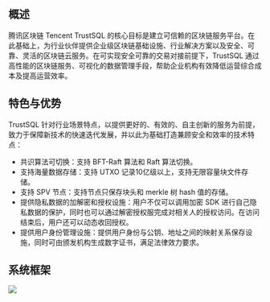 ## 概述
腾讯区块链 Tencent TrustSQL 的核心目标是建立可信赖的区块链服务平台。在此基础上，为行业伙伴提供企业级区块链基础设施、行业解决方案以及安全、可靠、灵活的区块链云服务。在可实现安全可靠的交易对接前提下，TrustSQL 通过高性能的区块链服务、可视化的数据管理手段，帮助企业机构有效降低运营综合成本及提高运营效率。

## 特色与优势
TrustSQL 针对行业场景特点，以提供更好的、有效的、自主创新的服务为前提，致力于保障新技术的快速迭代发展，并以此为基础打造兼顾安全和效率的技术特点：

- 共识算法可切换：支持 BFT-Raft 算法和 Raft 算法切换。
- 支持海量数据存储：支持 UTXO 记录10亿级以上，支持无限容量块文件存储。
- 支持 SPV 节点：支持节点只保存块头和 merkle 树 hash 值的存储。
- 提供隐私数据的加解密和授权设施：用户不仅可以调用加密 SDK 进行自己隐私数据的保护，同时也可以通过解密授权服完成对相关人的授权访问。在访问结束后，用户还可以动态收回授权。
- 提供用户身份管理设施：提供用户身份与公钥、地址之间的映射关系保存设施，同时可由颁发机构生成数字证书，满足法律效力要求。

## 系统框架
![](https://main.qcloudimg.com/raw/7c7e4f6407b4f40f7903d89c57319ec1.png)

